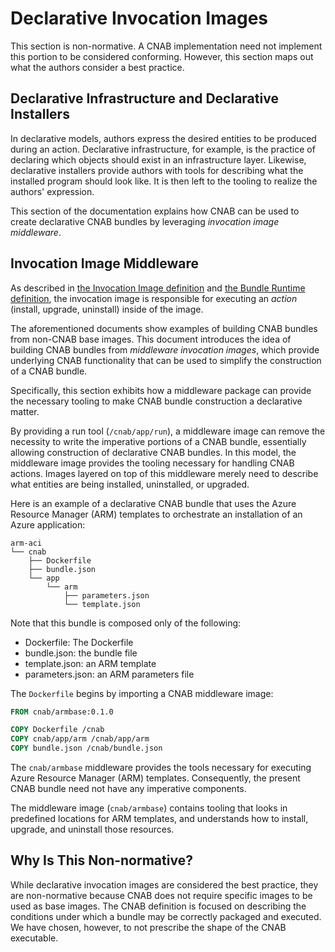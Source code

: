 # Declarative Invocation Images

This section is non-normative. A CNAB implementation need not implement this portion to be considered conforming. However, this section maps out what the authors consider a best practice.

## Declarative Infrastructure and Declarative Installers

In declarative models, authors express the desired entities to be produced during an action. Declarative infrastructure, for example, is the practice of declaring which objects should exist in an infrastructure layer. Likewise, declarative installers provide authors with tools for describing what the installed program should look like. It is then left to the tooling to realize the authors' expression.

This section of the documentation explains how CNAB can be used to create declarative CNAB bundles by leveraging _invocation image middleware_.

## Invocation Image Middleware

As described in [the Invocation Image definition](102-invocation-image.md) and [the Bundle Runtime definition](103-bundle-runtime.md), the invocation image is responsible for executing an _action_ (install, upgrade, uninstall) inside of the image.

The aforementioned documents show examples of building CNAB bundles from non-CNAB base images. This document introduces the idea of building CNAB bundles from _middleware invocation images_, which provide underlying CNAB functionality that can be used to simplify the construction of a CNAB bundle.

Specifically, this section exhibits how a middleware package can provide the necessary tooling to make CNAB bundle construction a declarative matter.

By providing a run tool (`/cnab/app/run`), a middleware image can remove the necessity to write the imperative portions of a CNAB bundle, essentially allowing construction of declarative CNAB bundles. In this model, the middleware image provides the tooling necessary for handling CNAB actions. Images layered on top of this middleware merely need to describe what entities are being installed, uninstalled, or upgraded.

Here is an example of a declarative CNAB bundle that uses the Azure Resource Manager (ARM) templates to orchestrate an installation of an Azure application:

```text
arm-aci
└── cnab
    ├── Dockerfile
    ├── bundle.json
    └── app
        └── arm
            ├── parameters.json
            └── template.json
```

Note that this bundle is composed only of the following:

- Dockerfile: The Dockerfile
- bundle.json: the bundle file
- template.json: an ARM template
- parameters.json: an ARM parameters file

The `Dockerfile` begins by importing a CNAB middleware image:

```Dockerfile
FROM cnab/armbase:0.1.0

COPY Dockerfile /cnab
COPY cnab/app/arm /cnab/app/arm
COPY bundle.json /cnab/bundle.json
```

The `cnab/armbase` middleware provides the tools necessary for executing Azure Resource Manager (ARM) templates. Consequently, the present CNAB bundle need not have any imperative components.

The middleware image (`cnab/armbase`) contains tooling that looks in predefined locations for ARM templates, and understands how to install, upgrade, and uninstall those resources.

## Why Is This Non-normative?

While declarative invocation images are considered the best practice, they are non-normative because CNAB does not require specific images to be used as base images. The CNAB definition is focused on describing the conditions under which a bundle may be correctly packaged and executed. We have chosen, however, to not prescribe the shape of the CNAB executable.